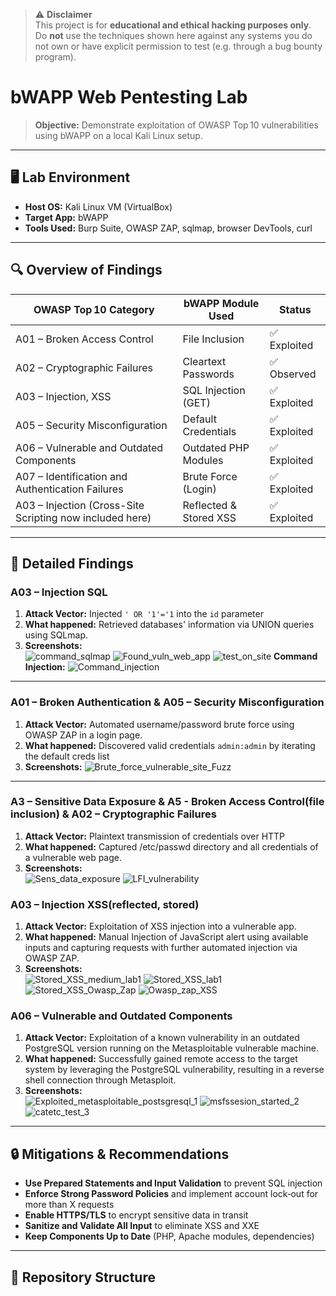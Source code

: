 > ⚠️ **Disclaimer**  
> This project is for **educational and ethical hacking purposes only**.  
> Do **not** use the techniques shown here against any systems you do not own or have explicit permission to test (e.g. through a bug bounty program).

# bWAPP Web Pentesting Lab

> **Objective:** Demonstrate exploitation of OWASP Top 10 vulnerabilities using bWAPP on a local Kali Linux setup.

---

## 🖥️ Lab Environment

- **Host OS:** Kali Linux VM (VirtualBox)
- **Target App:** bWAPP
- **Tools Used:** Burp Suite, OWASP ZAP, sqlmap, browser DevTools, curl

---

## 🔍 Overview of Findings

| OWASP Top 10 Category                    | bWAPP Module Used           | Status     |
|-----------------------------------------|-----------------------------|------------|
| A01 – Broken Access Control             | File Inclusion              | ✅ Exploited |
| A02 – Cryptographic Failures            | Cleartext Passwords         | ✅ Observed  |
| A03 – Injection, XSS                    | SQL Injection (GET)         | ✅ Exploited |
| A05 – Security Misconfiguration         | Default Credentials         | ✅ Exploited |
| A06 – Vulnerable and Outdated Components | Outdated PHP Modules        | ✅ Exploited |
| A07 – Identification and Authentication Failures | Brute Force (Login)  | ✅ Exploited |
| A03 – Injection (Cross-Site Scripting now included here) | Reflected & Stored XSS | ✅ Exploited |


---

## 📝 Detailed Findings

### A03 – Injection SQL

1. **Attack Vector:** Injected `' OR '1'='1` into the `id` parameter  
2. **What happened:** Retrieved databases' information via UNION queries using SQLmap.  
3. **Screenshots:**  
![command_sqlmap](https://github.com/user-attachments/assets/3f6b5a25-11ce-466d-b00a-21a6bab845c2)
![Found_vuln_web_app](https://github.com/user-attachments/assets/8cf5cd1e-d4ca-4e31-8952-bf0ae1681436)
![test_on_site](https://github.com/user-attachments/assets/971ac420-d63f-4a9d-b992-efdfbc114941)
**Command Injection:**
![Command_injection](https://github.com/user-attachments/assets/0f476f5a-bd9d-4b65-9827-64e4f381e5fd)

---

### A01 – Broken Authentication & A05 – Security Misconfiguration

1. **Attack Vector:** Automated username/password brute force using OWASP ZAP in a login page. 
2. **What happened:** Discovered valid credentials `admin:admin` by iterating the default creds list  
3. **Screenshots:**
![Brute_force_vulnerable_site_Fuzz](https://github.com/user-attachments/assets/7ac01187-2309-4ca6-baca-eedc71d63b5f)


---

### A3 – Sensitive Data Exposure & A5 - Broken Access Control(file inclusion) & A02 – Cryptographic Failures

1. **Attack Vector:** Plaintext transmission of credentials over HTTP  
2. **What happened:** Captured /etc/passwd directory and all credentials of a vulnerable web page. 
3. **Screenshots:**  
 ![Sens_data_exposure](https://github.com/user-attachments/assets/2823da95-b433-4bf5-8a79-c3ccc72087cb)
![LFI_vulnerability](https://github.com/user-attachments/assets/41694906-ed6a-41f6-b445-795640fef25b)

 

### A03 – Injection XSS(reflected, stored)

1. **Attack Vector:** Exploitation of XSS injection into a vulnerable app. 
2. **What happened:** Manual Injection of JavaScript alert using available inputs and capturing requests with further automated injection via OWASP ZAP. 
3. **Screenshots:**  
![Stored_XSS_medium_lab1](https://github.com/user-attachments/assets/59284d7d-f705-4dde-bd7f-b9243607cd4d)
![Stored_XSS_lab1](https://github.com/user-attachments/assets/5f692e89-2cfb-4bb7-a3d1-606864e48ea4)
![Stored_XSS_Owasp_Zap](https://github.com/user-attachments/assets/1b15a5d2-ed84-403f-8e60-d748617a0774)
![Owasp_zap_XSS](https://github.com/user-attachments/assets/17fda384-b69a-4c68-8f38-19b91be6768a)

### A06 – Vulnerable and Outdated Components

1. **Attack Vector:** Exploitation of a known vulnerability in an outdated PostgreSQL version running on the Metasploitable vulnerable machine.
2. **What happened:** Successfully gained remote access to the target system by leveraging the PostgreSQL vulnerability, resulting in a reverse shell connection through Metasploit.
3. **Screenshots:**  
![Exploited_metasploitable_postsgresql_1](https://github.com/user-attachments/assets/c2a8817d-462e-4a08-af16-e8098b3e0ce9)
![msfssesion_started_2](https://github.com/user-attachments/assets/7e95af24-db6b-4fe1-9956-c258e777bc48)
![catetc_test_3](https://github.com/user-attachments/assets/fbc74ed5-0639-4d8f-af43-70e7ee9399f1)


---

## 🔒 Mitigations & Recommendations

- **Use Prepared Statements and Input Validation** to prevent SQL injection 
- **Enforce Strong Password Policies** and implement account lock‑out for more than X requests
- **Enable HTTPS/TLS** to encrypt sensitive data in transit  
- **Sanitize and Validate All Input** to eliminate XSS and XXE  
- **Keep Components Up to Date** (PHP, Apache modules, dependencies)  

---

## 📂 Repository Structure

